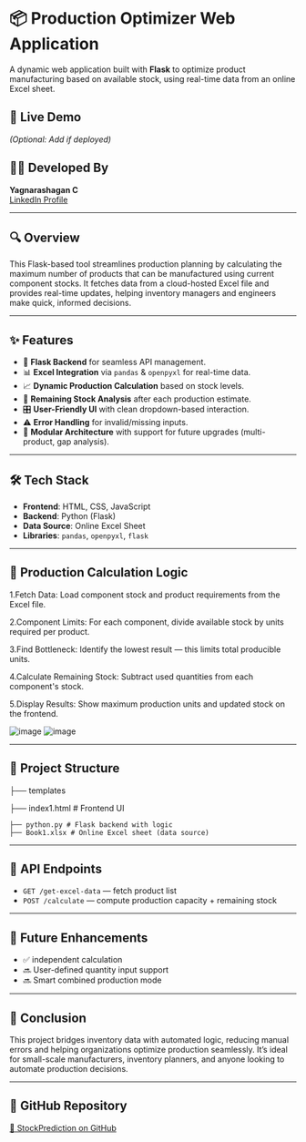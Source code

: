 # 📦 Production Optimizer Web Application

A dynamic web application built with **Flask** to optimize product manufacturing based on available stock, using real-time data from an online Excel sheet.

## 🚀 Live Demo

_(Optional: Add if deployed)_

## 👨‍💻 Developed By

**Yagnarashagan C**  
[LinkedIn Profile](https://www.linkedin.com/in/yagna-rashagan-4a0431256)

---

## 🔍 Overview

This Flask-based tool streamlines production planning by calculating the maximum number of products that can be manufactured using current component stocks. It fetches data from a cloud-hosted Excel file and provides real-time updates, helping inventory managers and engineers make quick, informed decisions.

---

## ✨ Features

- 🔧 **Flask Backend** for seamless API management.
- 📊 **Excel Integration** via `pandas` & `openpyxl` for real-time data.
- 📈 **Dynamic Production Calculation** based on stock levels.
- 🧮 **Remaining Stock Analysis** after each production estimate.
- 🎛️ **User-Friendly UI** with clean dropdown-based interaction.
- ⚠️ **Error Handling** for invalid/missing inputs.
- 🧩 **Modular Architecture** with support for future upgrades (multi-product, gap analysis).

---

## 🛠️ Tech Stack

- **Frontend**: HTML, CSS, JavaScript
- **Backend**: Python (Flask)
- **Data Source**: Online Excel Sheet
- **Libraries**: `pandas`, `openpyxl`, `flask`

---

## 🧠 Production Calculation Logic

1.Fetch Data: Load component stock and product requirements from the Excel file.

2.Component Limits: For each component, divide available stock by units required per product.

3.Find Bottleneck: Identify the lowest result — this limits total producible units.

4.Calculate Remaining Stock: Subtract used quantities from each component's stock.

5.Display Results: Show maximum production units and updated stock on the frontend.

![image](https://github.com/user-attachments/assets/bfcf63a5-205a-42c0-9d00-c2aceff6606a)
![image](https://github.com/user-attachments/assets/b47938b3-63b6-44ac-bcfd-0954abca1758)

---

## 📁 Project Structure

├── templates

├── index1.html # Frontend UI

    ├── python.py # Flask backend with logic
    ├── Book1.xlsx # Online Excel sheet (data source)

---

## 🔗 API Endpoints

- `GET /get-excel-data` — fetch product list
- `POST /calculate` — compute production capacity + remaining stock

---

## 🔄 Future Enhancements

- ✅ independent calculation
- 🔜 User-defined quantity input support
- 🔜 Smart combined production mode

---

## 📌 Conclusion

This project bridges inventory data with automated logic, reducing manual errors and helping organizations optimize production seamlessly. It’s ideal for small-scale manufacturers, inventory planners, and anyone looking to automate production decisions.

---

## 📎 GitHub Repository

[🔗 StockPrediction on GitHub](https://github.com/yagnarashagan6/StockPrediction)
